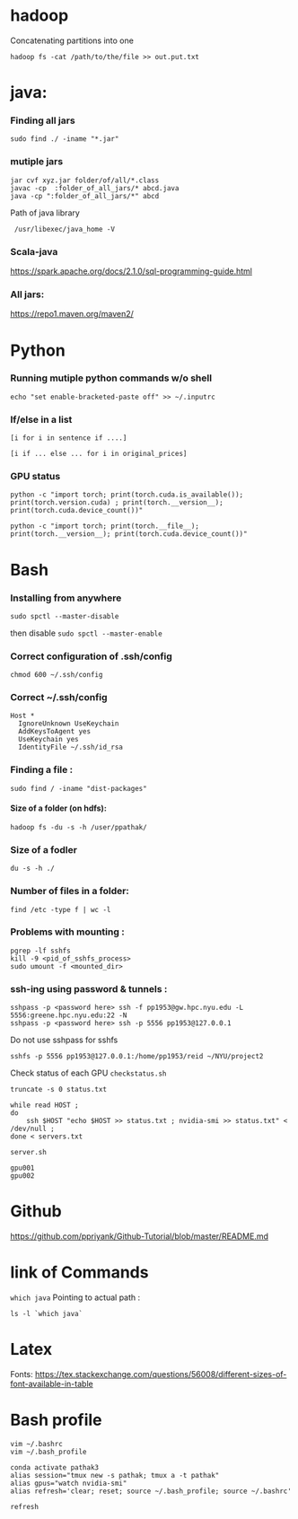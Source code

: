 # hadoop
Concatenating partitions into one
```
hadoop fs -cat /path/to/the/file >> out.put.txt
```






# java: 
### Finding all jars
```
sudo find ./ -iname "*.jar"
```

### mutiple jars
```
jar cvf xyz.jar folder/of/all/*.class
javac -cp  :folder_of_all_jars/* abcd.java 
java -cp ":folder_of_all_jars/*" abcd

```

Path of java library 
```
 /usr/libexec/java_home -V
 ```
 
### Scala-java
https://spark.apache.org/docs/2.1.0/sql-programming-guide.html

### All jars:
https://repo1.maven.org/maven2/







# Python

### Running mutiple python commands w/o shell

```
echo "set enable-bracketed-paste off" >> ~/.inputrc
```

### If/else in a list

```
[i for i in sentence if ....]
```
```
[i if ... else ... for i in original_prices]
```

### GPU status 
```
python -c "import torch; print(torch.cuda.is_available()); print(torch.version.cuda) ; print(torch.__version__); print(torch.cuda.device_count())"

python -c "import torch; print(torch.__file__); print(torch.__version__); print(torch.cuda.device_count())"
```






# Bash
### Installing from anywhere
```
sudo spctl --master-disable
```
then disable `sudo spctl --master-enable`


### Correct configuration of .ssh/config 

```
chmod 600 ~/.ssh/config
```
### Correct ~/.ssh/config 

```
Host *
  IgnoreUnknown UseKeychain
  AddKeysToAgent yes
  UseKeychain yes
  IdentityFile ~/.ssh/id_rsa
```

### Finding a file : 
```sudo find / -iname "dist-packages"```

#### Size of a folder (on hdfs): 
```hadoop fs -du -s -h /user/ppathak/```

### Size of a fodler 
```du -s -h ./```

### Number of files in a folder: 
```
find /etc -type f | wc -l
```
### Problems with mounting :
```
pgrep -lf sshfs
kill -9 <pid_of_sshfs_process>
sudo umount -f <mounted_dir>
```

### ssh-ing using password & tunnels : 
```
sshpass -p <password here> ssh -f pp1953@gw.hpc.nyu.edu -L 5556:greene.hpc.nyu.edu:22 -N
sshpass -p <password here> ssh -p 5556 pp1953@127.0.0.1
```
Do not use sshpass for sshfs
```
sshfs -p 5556 pp1953@127.0.0.1:/home/pp1953/reid ~/NYU/project2
```

Check status of each GPU `checkstatus.sh`  

```
truncate -s 0 status.txt

while read HOST ; 
do 
    ssh $HOST "echo $HOST >> status.txt ; nvidia-smi >> status.txt" < /dev/null ; 
done < servers.txt
```
`server.sh`  
```
gpu001
gpu002
```








# Github
https://github.com/ppriyank/Github-Tutorial/blob/master/README.md








# link of Commands 

```which java```
Pointing to actual path : 
```
ls -l `which java`
```





# Latex
Fonts: https://tex.stackexchange.com/questions/56008/different-sizes-of-font-available-in-table   







# Bash profile

`vim ~/.bashrc`   
`vim ~/.bash_profile`

```
conda activate pathak3
alias session="tmux new -s pathak; tmux a -t pathak"
alias gpus="watch nvidia-smi"
alias refresh='clear; reset; source ~/.bash_profile; source ~/.bashrc'
```

`refresh`


